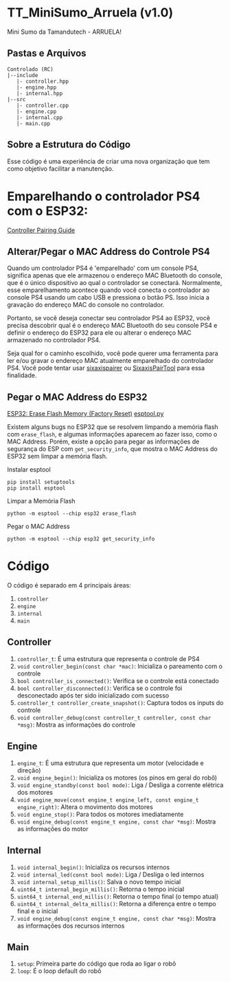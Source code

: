 # TT_MiniSumo_Arruela (v1.0)
 Mini Sumo da Tamandutech - ARRUELA!

## Pastas e Arquivos
 ```
 Controlado (RC)
 |--include
    |- controller.hpp
    |- engine.hpp
    |- internal.hpp
 |--src
    |- controller.cpp
    |- engine.cpp
    |- internal.cpp
    |- main.cpp
 ```

## Sobre a Estrutura do Código
 Esse código é uma experiência de criar uma nova organização que tem como objetivo facilitar a manutenção.

# Emparelhando o controlador PS4 com o ESP32:
[Controller Pairing Guide](https://github.com/darthcloud/BlueRetro/wiki/Controller-pairing-guide)

## Alterar/Pegar o MAC Address do Controle PS4
 Quando um controlador PS4 é 'emparelhado' com um console PS4, significa apenas que ele armazenou o endereço MAC Bluetooth do console, que é o único dispositivo ao qual o controlador se conectará. Normalmente, esse emparelhamento acontece quando você conecta o controlador ao console PS4 usando um cabo USB e pressiona o botão PS. Isso inicia a gravação do endereço MAC do console no controlador.

 Portanto, se você deseja conectar seu controlador PS4 ao ESP32, você precisa descobrir qual é o endereço MAC Bluetooth do seu console PS4 e definir o endereço do ESP32 para ele ou alterar o endereço MAC armazenado no controlador PS4.

 Seja qual for o caminho escolhido, você pode querer uma ferramenta para ler e/ou gravar o endereço MAC atualmente emparelhado do controlador PS4. Você pode tentar usar [sixaxispairer](https://github.com/user-none/sixaxispairer) ou [SixaxisPairTool](https://sixaxispairtool.en.lo4d.com/windows) para essa finalidade.

## Pegar o MAC Address do ESP32
 [ESP32: Erase Flash Memory (Factory Reset)](https://randomnerdtutorials.com/esp32-erase-flash-memory/)
 [esptool.py](https://github.com/espressif/esptool)

 Existem alguns bugs no ESP32 que se resolvem limpando a memória flash com `erase_flash`, e algumas informações aparecem ao fazer isso, como o MAC Address. Porém, existe a opção para pegar as informações de segurança do ESP com `get_security_info`, que mostra o MAC Address do ESP32 sem limpar a memória flash.

 Instalar esptool
 ```
 pip install setuptools
 pip install esptool
 ```

 Limpar a Memória Flash
 ```
 python -m esptool --chip esp32 erase_flash
 ```

 Pegar o MAC Address
 ```
 python -m esptool --chip esp32 get_security_info
 ```

# Código
 O código é separado em 4 principais áreas:
 1. `controller`
 2. `engine`
 3. `internal`
 4. `main`

## Controller
 1. `controller_t`: É uma estrutura que representa o controle de PS4
 2. `void controller_begin(const char *mac)`: Inicializa o pareamento com o controle
 3. `bool controller_is_connected()`: Verifica se o controle está conectado
 4. `bool controller_disconnected()`: Verifica se o controle foi desconectado após ter sido inicializado com sucesso
 5. `controller_t controller_create_snapshot()`: Captura todos os inputs do controle
 6. `void controller_debug(const controller_t controller, const char *msg)`:  Mostra as informações do controle

## Engine
 1. `engine_t`: É uma estrutura que representa um motor (velocidade e direção)
 2. `void engine_begin()`: Inicializa os motores (os pinos em geral do robô)
 3. `void engine_standby(const bool mode)`: Liga / Desliga a corrente elétrica dos motores
 4. `void engine_move(const engine_t engine_left, const engine_t engine_right)`: Altera o movimento dos motores
 5. `void engine_stop()`: Para todos os motores imediatamente
 6. `void engine_debug(const engine_t engine, const char *msg)`: Mostra as informações do motor

## Internal
 1. `void internal_begin()`: Inicializa os recursos internos
 2. `void internal_led(const bool mode)`: Liga / Desliga o led internos
 3. `void internal_setup_millis()`: Salva o novo tempo inicial
 4. `uint64_t internal_begin_millis()`: Retorna o tempo inicial
 5. `uint64_t internal_end_millis()`: Retorna o tempo final (o tempo atual)
 6. `uint64_t internal_delta_millis()`: Retorna a diferença entre o tempo final e o inicial
 7. `void engine_debug(const engine_t engine, const char *msg)`: Mostra as informações dos recursos internos

## Main
 1. `setup`: Primeira parte do código que roda ao ligar o robô
 2. `loop`: É o loop default do robô
